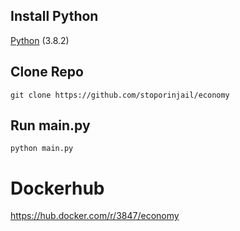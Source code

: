 ## Install Python
[Python](python.org) (3.8.2)
## Clone Repo
```
git clone https://github.com/stoporinjail/economy
```
## Run main.py
```
python main.py
```
# Dockerhub
https://hub.docker.com/r/3847/economy
